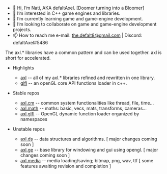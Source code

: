 - 👋 Hi, I’m Nati, AKA defaltAxel. \[Doomer turning into a Bloomer\]
- 👀 I’m interested in C++ game engines and libraries.
- 🌱 I’m currently learning game and game-engine development.
- 💞️ I’m looking to collaborate on game and game-engine development projects.
- 📫 How to reach me e-mail: the.defalt8@gmail.com | Discord: defaltAxel#5486

The axl.* libraries have a common pattern and can be used together. 
axl is short for accelerated.

- Highlights
  - [axl](https://github.com/Defalt8/axl) -- all of my axl.* libraries refined and rewritten in one library.
  - [glfl](https://github.com/Defalt8/glfl) -- an openGL core API functions loader in c++.

- Stable repos
  - [axl.cm](https://github.com/Defalt8/axl.cm) -- common system functionalities like thread, file, time...
  - [axl.math](https://github.com/Defalt8/axl.math) -- maths: basic, vecs, mats, transforms, cameras...
  - [axl.glfl](https://github.com/Defalt8/axl.glfl) -- OpenGL dynamic function loader organized by namespaces

- Unstable repos
  - [axl.ds](https://github.com/Defalt8/axl.ds) -- data structures and algorithms. [ major changes coming soon ]
  - [axl.ge](https://github.com/Defalt8/axl.ge) -- base library for windowing and gui using opengl. [ major changes coming soon ]
  - [axl.media](https://github.com/Defalt8/axl.media) -- media loading/saving; bitmap, png, wav, ttf [ some features awaiting revision and completion ]
